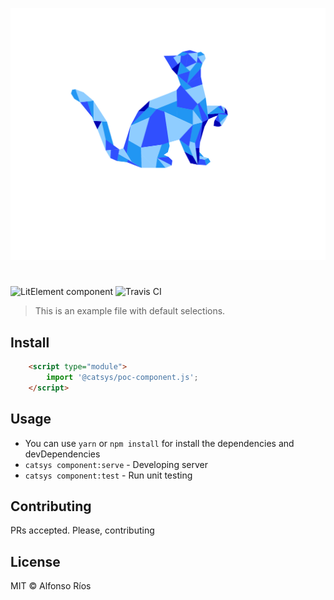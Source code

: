 ![poc-component screenshot](poc-component.svg)
# <poc-component>

![LitElement component](https://img.shields.io/badge/litElement-component-blue.svg)
![Travis CI](https://travis-ci.org/github_username/poc-component.svg?branch=master)

> This is an example file with default selections.

## Install

```html
    <script type="module">
        import '@catsys/poc-component.js';
    </script>
```

## Usage

- You can use `yarn` or `npm install` for install the dependencies and devDependencies
- `catsys component:serve` - Developing server
- `catsys component:test` - Run unit testing

## Contributing

PRs accepted. Please, contributing

## License

MIT © Alfonso Ríos

